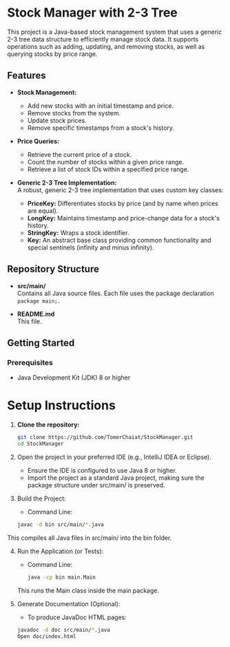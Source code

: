 # Stock Manager with 2-3 Tree

This project is a Java-based stock management system that uses a generic 2-3 tree data structure to efficiently manage stock data. It supports operations such as adding, updating, and removing stocks, as well as querying stocks by price range.

## Features

- **Stock Management:**  
  - Add new stocks with an initial timestamp and price.
  - Remove stocks from the system.
  - Update stock prices.
  - Remove specific timestamps from a stock's history.
  
- **Price Queries:**  
  - Retrieve the current price of a stock.
  - Count the number of stocks within a given price range.
  - Retrieve a list of stock IDs within a specified price range.
  
- **Generic 2-3 Tree Implementation:**  
  A robust, generic 2-3 tree implementation that uses custom key classes:
  - **PriceKey:** Differentiates stocks by price (and by name when prices are equal).
  - **LongKey:** Maintains timestamp and price-change data for a stock's history.
  - **StringKey:** Wraps a stock identifier.
  - **Key:** An abstract base class providing common functionality and special sentinels (infinity and minus infinity).

## Repository Structure

- **src/main/**  
  Contains all Java source files. Each file uses the package declaration `package main;`.

- **README.md**  
  This file.

## Getting Started

### Prerequisites

- Java Development Kit (JDK) 8 or higher

# Setup Instructions

1. **Clone the repository:**
   ```bash
   git clone https://github.com/TomerChaiat/StockManager.git
   cd StockManager

2. Open the project in your preferred IDE (e.g., IntelliJ IDEA or Eclipse).
   - Ensure the IDE is configured to use Java 8 or higher.
   - Import the project as a standard Java project, making sure the package structure under src/main/ is preserved.

3. Build the Project:
   - Command Line:
    ```bash
    javac -d bin src/main/*.java
  This compiles all Java files in src/main/ into the bin folder.

4. Run the Application (or Tests):
   - Command Line:
      ```bash
      java -cp bin main.Main
    This runs the Main class inside the main package.

5. Generate Documentation (Optional):
   - To produce JavaDoc HTML pages:
    ```bash
    javadoc -d doc src/main/*.java
    Open doc/index.html
